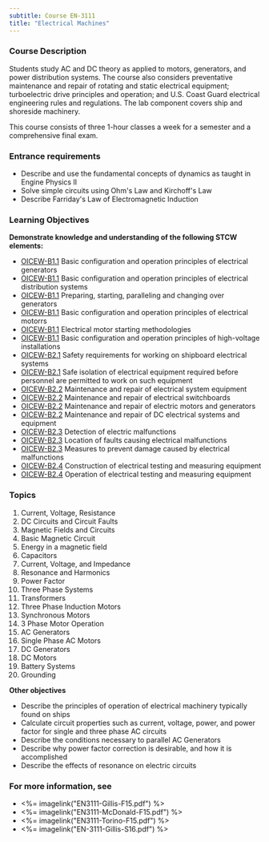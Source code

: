 ```yaml
---
subtitle: Course EN-3111
title: "Electrical Machines"
---
```


### Course Description

Students study AC and DC theory as applied to motors, generators, and power distribution systems. The course also considers preventative maintenance and repair of rotating and static electrical equipment; turboelectric drive principles and operation; and U.S. Coast Guard electrical engineering rules and regulations. The lab component covers ship and shoreside machinery.

This course consists of three 1-hour classes a week for a semester and a comprehensive final exam.

### Entrance requirements

* Describe and use the fundamental concepts of dynamics as taught in Engine Physics II
* Solve simple circuits using Ohm's Law and Kirchoff's Law
* Describe Farriday's Law of Electromagnetic Induction


### Learning Objectives

**Demonstrate knowledge and understanding of the following STCW elements:**

* [OICEW-B1.1](31#OICEW-B1\.1) Basic configuration and operation principles of electrical generators
* [OICEW-B1.1](31#OICEW-B1\.1) Basic configuration and operation principles of electrical distribution systems
* [OICEW-B1.1](31#OICEW-B1\.1) Preparing, starting, paralleling and changing over generators
* [OICEW-B1.1](31#OICEW-B1\.1) Basic configuration and operation principles of electrical motorrs
* [OICEW-B1.1](31#OICEW-B1\.1) Electrical motor starting methodologies
* [OICEW-B1.1](31#OICEW-B1\.1) Basic configuration and operation principles of high-voltage installations
* [OICEW-B2.1](31#OICEW-B2\.1) Safety requirements for working on shipboard electrical systems
* [OICEW-B2.1](31#OICEW-B2\.1) Safe isolation of electrical equipment required before personnel are permitted to work on such equipment
* [OICEW-B2.2](31#OICEW-B2\.2) Maintenance and repair of electrical system equipment
* [OICEW-B2.2](31#OICEW-B2\.2) Maintenance and repair of electrical switchboards
* [OICEW-B2.2](31#OICEW-B2\.2) Maintenance and repair of electric motors and generators
* [OICEW-B2.2](31#OICEW-B2\.2) Maintenance and repair of DC electrical systems and equipment
* [OICEW-B2.3](31#OICEW-B2\.3) Detection of electric malfunctions
* [OICEW-B2.3](31#OICEW-B2\.3) Location of faults causing electrical malfunctions
* [OICEW-B2.3](31#OICEW-B2\.3) Measures to prevent damage caused by electrical malfunctions
* [OICEW-B2.4](31#OICEW-B2\.4) Construction of electrical testing and measuring equipment
* [OICEW-B2.4](31#OICEW-B2\.4) Operation of electrical testing and measuring equipment


### Topics

1. Current, Voltage, Resistance
2. DC Circuits and Circuit Faults
3. Magnetic Fields and Circuits
4. Basic Magnetic Circuit
5. Energy in a magnetic field
6. Capacitors
7. Current, Voltage, and Impedance
8. Resonance and Harmonics
9. Power Factor
10. Three Phase Systems
11. Transformers
12. Three Phase Induction Motors
13. Synchronous Motors
14. 3 Phase Motor Operation
15. AC Generators
16. Single Phase AC Motors
17. DC Generators
18. DC Motors
19. Battery Systems
20. Grounding



**Other objectives**


* Describe the principles of operation of electrical machinery typically found on ships
* Calculate circuit properties such as current, voltage, power, and power factor for single and three phase AC circuits
* Describe the conditions necessary to parallel AC Generators
* Describe why power factor correction is desirable, and how it is accomplished
* Describe the effects of resonance on electric circuits


### For more information, see 

* <%= imagelink("EN3111-Gillis-F15.pdf") %> 
* <%= imagelink("EN3111-McDonald-F15.pdf") %> 
* <%= imagelink("EN3111-Torino-F15.pdf") %> 
* <%= imagelink("EN-3111-Gillis-S16.pdf") %> 



